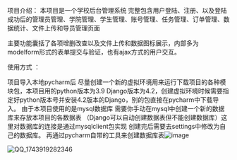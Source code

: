 项目介绍： 本项目是一个学校后台管理系统   完整包含用户登陆、注册、以及登陆成功后的管理员管理、学院管理、学生管理、账号管理、任务管理、订单管理、数据统计、文件上传和导员管理页面

主要功能囊括了各项增删改查以及文件上传和数据图标展示，内部多为modelform形式的表单提交与验证，也有ajax方式的用户交互。

使用方式  ：

项目导入本地pycharm后 尽量创建一个新的虚拟环境用来运行下载项目的各种模块包，本项目用的python版本为3.9 Django版本为4.2，创建虚拟环境时候需要指定好python版本号并安装4.2版本的Django，别的包直接在pycharm中下载导入。
由于本项目使用的是mysql数据库 需要你手动在mysql中创建一个新的数据库来存放本项目的各数据表 （Django可以自动创建数据表但不能创建数据库）这里对数据库的连接是通过mysqlclient包实现 创建完后需要去settings中修改为自己的数据库。
再通过pycharm自带的工具来创建数据库表![image](https://github.com/user-attachments/assets/77472997-781c-478c-ac49-4c692624ef1a)



![QQ_1743919282346](https://github.com/user-attachments/assets/93348cae-4bb6-464d-9b4e-d74acc2e002b) 

